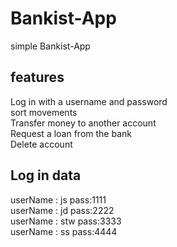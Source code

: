 # Bankist-App
simple Bankist-App 
## features
Log in with a username and password<br>
sort movements<br>
Transfer money to another account<br>
Request a loan from the bank<br>
Delete account<br>
## Log in data
userName : js pass:1111<br>userName : jd pass:2222<br>userName : stw pass:3333<br>userName : ss pass:4444

